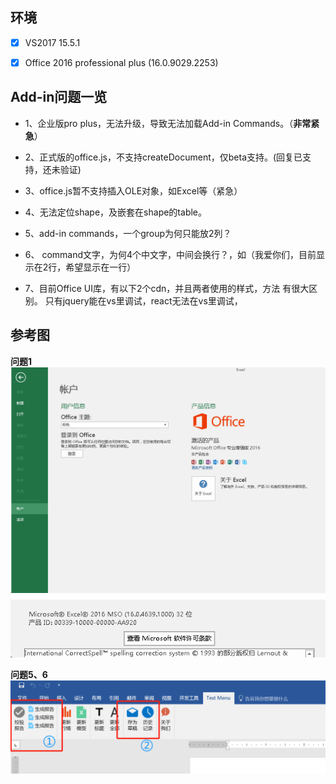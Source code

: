 
## 环境
- [x]  VS2017 15.5.1
- [x]  Office 2016 professional plus (16.0.9029.2253)


## Add-in问题一览

-  1、企业版pro plus，无法升级，导致无法加载Add-in Commands。（**非常紧急**）

-  2、正式版的office.js，不支持createDocument，仅beta支持。(回复已支持，还未验证)

-  3、office.js暂不支持插入OLE对象，如Excel等（紧急）

-  4、无法定位shape，及嵌套在shape的table。

-  5、add-in commands，一个group为何只能放2列？

-  6、 command文字，为何4个中文字，中间会换行？，如（我爱你们，目前显示在2行，希望显示在一行）

-  7、目前Office UI库，有以下2个cdn，并且两者使用的样式，方法 有很大区别。
      只有jquery能在vs里调试，react无法在vs里调试，


## 参考图
**问题1**
<img src="https://raw.githubusercontent.com/office-add-ins/AddinDemo/master/version1.png"  alt="图片描述文字"/>
<img src="https://raw.githubusercontent.com/office-add-ins/AddinDemo/master/version2.png"  alt="图片描述文字"/>

**问题5、6**
<img src="https://raw.githubusercontent.com/office-add-ins/AddinDemo/master/menu.png"  alt="图片描述文字"/>
